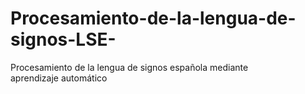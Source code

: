 # Procesamiento-de-la-lengua-de-signos-LSE-
 
Procesamiento de la lengua de signos española mediante aprendizaje automático
